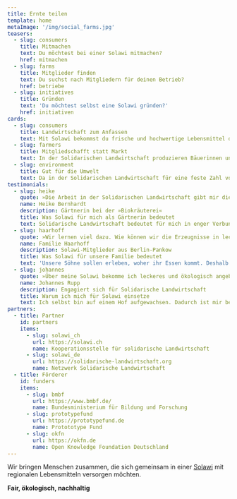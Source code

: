 ```yaml
---
title: Ernte teilen
template: home
metaImage: '/img/social_farms.jpg'
teasers:
  - slug: consumers
    title: Mitmachen
    text: Du möchtest bei einer Solawi mitmachen?
    href: mitmachen
  - slug: farms
    title: Mitglieder finden
    text: Du suchst nach Mitgliedern für deinen Betrieb?
    href: betriebe
  - slug: initiatives
    title: Gründen
    text: 'Du möchtest selbst eine Solawi gründen?'
    href: initiativen
cards:
  - slug: consumers
    title: Landwirtschaft zum Anfassen
    text: Mit Solawi bekommst du frische und hochwertige Lebensmittel direkt von deinem Hof. Du erhältst Einblick in die Erzeugung deiner Lebensmittel, kannst bei Mitmachtagen mithelfen und lernst interessante Menschen kennen.
  - slug: farmers
    title: Mitgliedschafft statt Markt
    text: In der Solidarischen Landwirtschaft produzieren Bäuerinnen und Bauern nicht mehr für den Markt, sondern für einen feste Zahl von Verbraucher*innen. Diese Mitglieder verpflichten sich für ein Wirtschaftsjahr, einen festen Betrag an den landwirtschaftlichen Betrieb zu zahlen und gelegentlich in der Landwirtschaft mitzuhelfen.
  - slug: environment
    title: Gut für die Umwelt
    text: Da in der Solidarischen Landwirtschaft für eine feste Zahl von Abnehmern in der Region produziert wird, verkürzen sich Transportwege und es müssen weniger Lebensmittel weggeworfen werden. Auch der Verpackungsmüll wird stark reduziert, da auf Einwegverpackungen verzichtet werden kann.
testimonials:
  - slug: heike
    quote: »Die Arbeit in der Solidarischen Landwirtschaft gibt mir die Möglichkeit zusammen in einer Gemeinschaft mit anderen Menschen etwas sinnvolles zu tun und wichtige Dinge zu bewegen. Das macht mich zufrieden und glücklich.«
    name: Heike Bernhardt
    description: Gärtnerin bei der »Biokräuterei«
    title: Was Solawi für mich als Gärtnerin bedeutet
    text: Solidarische Landwirtschaft bedeutet für mich in enger Verbundenheit mit der Natur zu arbeiten. Losgelöst von der Produktion für den Markt kann ich zum Beispiel unseren Anbau besser an das Wetter anpassen und damit ressourcenschonender produzieren. Wir können Zeit und Resourcen in Humusaufbau und Bodenfruchtbarkeit zu investieren und neue Dinge ausprobieren. Genau das braucht die Landwirtschaft, um auf den Klimawandel reagieren zu können. Die ganzjährige Versorgung von ca. 300 Menschen mit Gemüse ist eine Herausfordung bei der wir Ernte und Risiken teilen. Solawi ermöglicht den stetigen Austausch zwischen Erzeugern und Verbrauchern. Den braucht es, um eine kleinbäuerliche Landwirtschaft zu erhalten und die regionale Versorgung mit Lebensmitteln zu sichern.
  - slug: haarhoff
    quote: »Wir lernen viel dazu. Wie können wir die Erzeugnisse in leckere Rezepte umwandeln, haltbar machen und am besten lagern? So erobern wir uns Schritt für Schritt unsere Ernährungssouveränität zurück.«
    name: Familie Haarhoff
    description: Solawi-Mitglieder aus Berlin-Pankow
    title: Was Solawi für unsere Familie bedeutet
    text: 'Unsere Söhne sollen erleben, woher ihr Essen kommt. Deshalb: Raus aus der alltäglichen Supermarkt-Komfortzone und Gemüse ernten bei den Mitmachtagen! Das macht uns bewusst, wie kostbar diese Erzeugnisse sind. An der Solidarischen Landwirtschaft ist uns auch die Gemeinschaft wichtig, vor allem die Begleitung der Gärtnerinnen und Gärtner durch das Jahr. Dieser Austausch bringt einen Erkenntnisgewinn, der sich bei uns tief verankert hat: Wir sind abhängig von einer gesunden Natur und von einem widerstandsfähigen und gesunden Boden. Zukünftige Herausforderungen können wir nur gemeinsam bestehen! Diese Erfahrung wünsche ich noch viel mehr Menschen.'
  - slug: johannes
    quote: »Über meine Solawi bekomme ich leckeres und ökologisch angebautes Gemüse. Und ich lerne die Menschen kennen, die sich bei Sonne, Wind und Regen um den Anbau und die Pflege meiner Lebensmittel kümmern.«
    name: Johannes Rupp
    description: Engagiert sich für Solidarische Landwirtschaft
    title: Warum ich mich für Solawi einsetze
    text: Ich selbst bin auf einem Hof aufgewachsen. Dadurch ist mir bewusst, wie anstrengend die Arbeit in der Landwirtschaft ist und wie hart jeder Euro verdient wird. Die Tragweite des Irrsinns der Agrarpolitik konnte ich erst später, nach Jugend auf dem Hof, überblicken. Meines Erachtens bedarf es dringend einer Agrarwende. Mein Wirken in der Solawi sehe ich als einen kleinen aber gleichzeitig sehr wichtigen Beitrag.
partners:
  - title: Partner
    id: partners
    items:
      - slug: solawi_ch
        url: https://solawi.ch
        name: Kooperationsstelle für solidarische Landwirtschaft
      - slug: solawi_de
        url: https://solidarische-landwirtschaft.org
        name: Netzwerk Solidarische Landwirtschaft
  - title: Förderer
    id: funders
    items:
      - slug: bmbf
        url: https://www.bmbf.de/
        name: Bundesministerium für Bildung und Forschung
      - slug: prototypefund
        url: https://prototypefund.de
        name: Protototype Fund
      - slug: okfn
        url: https://okfn.de
        name: Open Knowledge Foundation Deutschland
---
```


Wir bringen Menschen zusammen, die sich gemeinsam in einer [Solawi](/solawi) mit regionalen Lebensmitteln versorgen&nbsp;möchten.

**Fair, ökologisch, nachhaltig**
